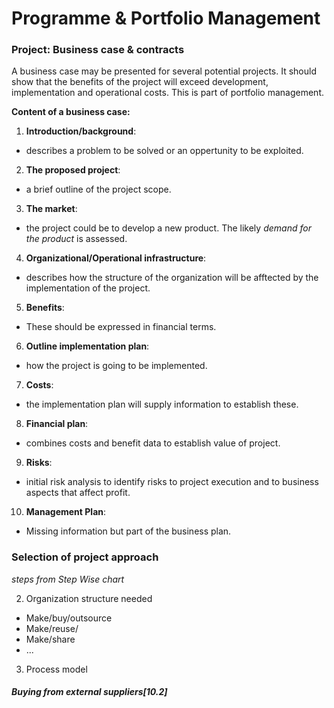 # Programme & Portfolio Management

### Project: Business case & contracts

A business case may be presented for several potential projects. It should show
that the benefits of the project will exceed development, implementation and 
operational costs. This is part of portfolio management. 

**Content of a business case:**

1. **Introduction/background**:
  * describes a problem to be solved or an oppertunity to be exploited.
2. **The proposed project**:
  * a brief outline of the project scope.
3. **The market**:
  * the project could be to develop a new product. The likely *demand for the 
    product* is assessed.
4. **Organizational/Operational infrastructure**:
  * describes how the structure of the organization will be afftected by the 
    implementation of the project.
5. **Benefits**:
  * These should be expressed in financial terms.
6. **Outline implementation plan**:
  * how the project is going to be implemented.
7. **Costs**:
  * the implementation plan will supply information to establish these.
8. **Financial plan**:
  * combines costs and benefit data to establish value of project.
9. **Risks**:
  * initial risk analysis to identify risks to project execution and to business
    aspects that affect profit.
10. **Management Plan**:
  * Missing information but part of the business plan.

### Selection of project approach

*steps from Step Wise chart*

2. Organization structure needed
  - Make/buy/outsource
  - Make/reuse/
  - Make/share
  - ...
3. Process model

##### Buying from external suppliers[10.2]


